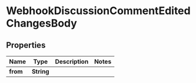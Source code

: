 

# WebhookDiscussionCommentEditedChangesBody


## Properties

| Name | Type | Description | Notes |
|------------ | ------------- | ------------- | -------------|
|**from** | **String** |  |  |



